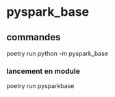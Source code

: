 # pyspark_base

## commandes
 poetry run python -m pyspark_base
 
### lancement en module
poetry run pysparkbase